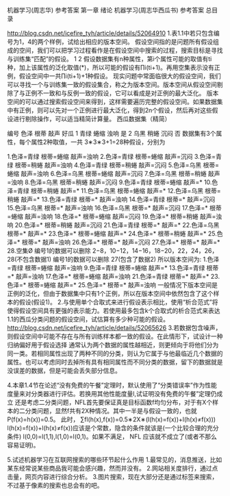 机器学习(周志华) 参考答案 第一章 绪论
机器学习(周志华西瓜书) 参考答案 总目录

http://blog.csdn.net/icefire_tyh/article/details/52064910
1.表1.1中若只包含编号为1，4的两个样例，试给出相应的版本空间。
假设空间指的是问题所有假设组成的空间，我们可以把学习过程看作是在假设空间中搜索的过程，搜索目标是寻找与训练集“匹配”的假设。
1
2
假设数据集有n种属性，第i个属性可能的取值有ti种，加上该属性的泛化取值(*)，所以可能的假设有∏i(ti+1)。再用空集表示没有正例，假设空间中一共∏i(ti+1)+1种假设。 
现实问题中常面临很大的假设空间，我们可以寻找一个与训练集一致的假设集合，称之为版本空间。版本空间从假设空间剔除了与正例不一致和与反例一致的假设，它可以看成是对正例的最大泛化。 
版本空间的可以通过搜索假设空间来得到，这样需要遍历完整的假设空间。如果数据集中有正例，则可以先对一个正例进行最大泛化，得到2n个假设，然后再对这些假设进行剔除操作，可以适当精简计算量。 
西瓜数据集（精简）

编号	色泽	根蒂	敲声	好瓜
1	青绿	蜷缩	浊响	是
2	乌黑	稍蜷	沉闷	否
数据集有3个属性，每个属性2种取值，一共 3∗3∗3+1=28种假设，分别为

1.色泽=青绿 根蒂=蜷缩 敲声=浊响
2.色泽=青绿 根蒂=蜷缩 敲声=沉闷
3.色泽=青绿 根蒂=稍蜷 敲声=浊响
4.色泽=青绿 根蒂=稍蜷 敲声=沉闷
5.色泽=乌黑 根蒂=蜷缩 敲声=浊响
6.色泽=乌黑 根蒂=蜷缩 敲声=沉闷
7.色泽=乌黑 根蒂=稍蜷 敲声=浊响
8.色泽=乌黑 根蒂=稍蜷 敲声=沉闷
9.色泽=青绿 根蒂=蜷缩 敲声=*
10.色泽=青绿 根蒂=稍蜷 敲声=*
11.色泽=乌黑 根蒂=蜷缩 敲声=*
12.色泽=乌黑 根蒂=稍蜷 敲声=*
13.色泽=青绿 根蒂=* 敲声=浊响
14.色泽=青绿 根蒂=* 敲声=沉闷
15.色泽=乌黑 根蒂=* 敲声=浊响
16.色泽=乌黑 根蒂=* 敲声=沉闷
17.色泽=* 根蒂=蜷缩 敲声=浊响
18.色泽=* 根蒂=蜷缩 敲声=沉闷
19.色泽=* 根蒂=稍蜷 敲声=浊响
20.色泽=* 根蒂=稍蜷 敲声=沉闷
21.色泽=青绿 根蒂=* 敲声=*
22.色泽=乌黑 根蒂=* 敲声=*
23.色泽=* 根蒂=蜷缩 敲声=*
24.色泽=* 根蒂=稍蜷 敲声=*
25.色泽=* 根蒂=* 敲声=浊响
26.色泽=* 根蒂=* 敲声=沉闷
27.色泽=* 根蒂=* 敲声=*
28.空集Ø 
编号1的数据可以删除 2−8，10−12，14−16，18−20，22，24，26，28(不包含数据1) 
编号1的数据可以删除 27(包含了数据2) 
所以版本空间为:
1.色泽=青绿 根蒂=蜷缩 敲声=浊响
9.色泽=青绿 根蒂=蜷缩 敲声=*
13.色泽=青绿 根蒂=* 敲声=浊响
17.色泽=* 根蒂=蜷缩 敲声=浊响
21.色泽=青绿 根蒂=* 敲声=*
23.色泽=* 根蒂=蜷缩 敲声=*
25.色泽=* 根蒂=* 敲声=浊响 
一般情况下版本空间是正例的泛化，但由于数据集中只有1个正例，所以在版本空间中依然包含了这个样本的假设(假设1)。
2.与使用单个合取式来进行假设表示相比，使用“析合范式”将使得假设空间具有更强的表示能力。若使用最多包含k个合取式的析合范式来表达1.1的西瓜分类问题的假设空间，试估算有多少种可能的假设。
http://blog.csdn.net/icefire_tyh/article/details/52065626
3.若数据包含噪声，则假设空间中可能不存在与所有训练样本都一致的假设。在此情形下，试设计一种归纳偏好用于假设选择
通常认为两个数据的属性越相近，则更倾向于将他们分为同一类。若相同属性出现了两种不同的分类，则认为它属于与他最临近几个数据的属性。也可以考虑同时去掉所有具有相同属性而不同分类的数据，留下的数据就是没误差的数据，但是可能会丢失部分信息。

4.本章1.4节在论述“没有免费的午餐”定理时，默认使用了“分类错误率”作为性能度量来对分类器进行评估。若换用其他性能度量l,试证明没有免费的午餐”定理仍成立
还是考虑二分类问题，NFL首先要保证真是目标函数f均匀分布，对于有X个样本的二分类问题，显然f共有2X种情况。其中一半是与假设一致的，也就 P(f(x)=h(x))=0.5。 
此时， ∑fl(h(x),f(x))=0.5∗2X∗(l(h(x)=f(x))+l(h(x)≠f(x))) 
l(h(x)=f(x))+l(h(x)≠f(x))应该是个常数，隐含的条件就该是(一个比较合理的充分条件) l(0,0)=l(1,1),l(1,0)=l(0,1)。如果不满足， NFL 应该就不成立了(或者不那么容易证明)。

5.试述机器学习在互联网搜索的哪些环节起什么作用
1.最常见的，消息推送，比如某东经常说某些商品我可能会感兴趣，然而并没有。 
2.网站相关度排行，通过点击量，网页内容进行综合分析。 
3.图片搜索，现在大部分还是通过标签来搜索，不过基于像素的搜索也总会有的吧。


